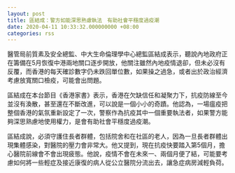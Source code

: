 ```yaml
---
layout: post
title: 區結成：警方如能深思熟慮執法　有助社會平穩度過疫潮
date: 2020-04-11 10:33:32.000000000 +08:00
categories: rss
---
```


醫管局前質素及安全總監、中大生命倫理學中心總監區結成表示，聽說內地政府正在籌備在5月恢復中港兩地關口逐步開放，他關注雖然內地疫情退卻，但未必沒有反覆，而香港的每天確診數字仍未跌回單位數，如果操之過急，或者出於政治經濟考慮放寬關口檢疫，可能會出問題。

區結成在本台節目《香港家書》表示，香港在欠缺信任和凝聚力下，抗疫防線至今並沒有渙散，甚至還在不斷改進，可以說是一個小小的奇蹟。他認為，一場瘟疫把整個香港的氣氛重新設定了一次，警察作為抗疫其中一個重要執法者，如果警方能夠深思熟慮地使用權力，是會有助社會平穩度過疫潮。

區結成說，必須守護住長者群體，包括院舍和在社區的老人，因為一旦長者群體出現集體感染，對醫院的壓力會非常大。他又提到，現在抗疫快要踏入第5個月，擔心醫院前線會不會出現疲態。他說，疫情不會在未來一、兩個月便了結，可能要考慮如何將一些輕症及接近康復的病人從公立醫院分流出去，讓急症病房減輕負荷。
